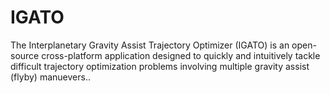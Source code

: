 IGATO
=====

The Interplanetary Gravity Assist Trajectory Optimizer (IGATO) is an open-source cross-platform application designed to quickly and intuitively tackle difficult trajectory optimization problems involving multiple gravity assist (flyby) manuevers..